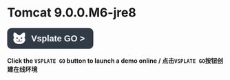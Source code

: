 # Tomcat 9.0.0.M6-jre8

<a href="https://www.vsplate.com/?docker-compose=https://github.com/vsplate/dcenvs/tomcat/9.0.0.M6-jre8"><img alt="VSPLATE GO" src="https://raw.githubusercontent.com/vsplate/images/master/vsgo_btn.png" width="200px"></a>

**Click the `VSPLATE GO` button to launch a demo online / 点击`VSPLATE GO`按钮创建在线环境**